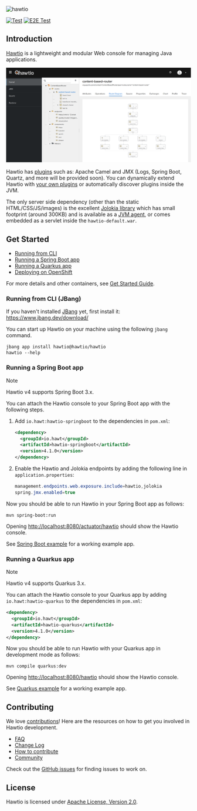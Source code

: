 ![hawtio][logo]

[![Test](https://github.com/hawtio/hawtio/actions/workflows/test.yml/badge.svg?branch=4.x)](https://github.com/hawtio/hawtio/actions/workflows/test.yml)
[![E2E Test](https://github.com/hawtio/hawtio/actions/workflows/e2e_test.yml/badge.svg?branch=4.x)](https://github.com/hawtio/hawtio/actions/workflows/e2e_test.yml)

## Introduction

[Hawtio](https://hawt.io) is a lightweight and modular Web console for managing Java applications.

![Hawtio screenshot](./docs/hawtio-console.png)

Hawtio has [plugins](https://hawt.io/docs/plugins/) such as: Apache Camel and JMX (Logs, Spring Boot, Quartz, and more will be provided soon).
You can dynamically extend Hawtio with [your own plugins](https://github.com/hawtio/hawtio-sample-plugin-ts) or automatically discover plugins inside the JVM.

The only server side dependency (other than the static HTML/CSS/JS/images) is the excellent [Jolokia library](http://jolokia.org) which has small footprint (around 300KB) and is available as a [JVM agent](http://jolokia.org/agent/jvm.html), or comes embedded as a servlet inside the `hawtio-default.war`.

## Get Started

- [Running from CLI](#running-from-cli-jbang)
- [Running a Spring Boot app](#running-a-spring-boot-app)
- [Running a Quarkus app](#running-a-quarkus-app)
- [Deploying on OpenShift](https://github.com/hawtio/hawtio-online)

For more details and other containers, see [Get Started Guide](https://hawt.io/docs/get-started/).

### Running from CLI (JBang)

If you haven't installed [JBang](https://www.jbang.dev/) yet, first install it: <https://www.jbang.dev/download/>

You can start up Hawtio on your machine using the following `jbang` command.

```console
jbang app install hawtio@hawtio/hawtio
hawtio --help
```

### Running a Spring Boot app

> [!NOTE]
> Hawtio v4 supports Spring Boot 3.x.

You can attach the Hawtio console to your Spring Boot app with the following steps.

1. Add `io.hawt:hawtio-springboot` to the dependencies in `pom.xml`:

   ```xml
   <dependency>
     <groupId>io.hawt</groupId>
     <artifactId>hawtio-springboot</artifactId>
     <version>4.1.0</version>
   </dependency>
   ```

2. Enable the Hawtio and Jolokia endpoints by adding the following line in `application.properties`:

   ```java
   management.endpoints.web.exposure.include=hawtio,jolokia
   spring.jmx.enabled=true
   ```

Now you should be able to run Hawtio in your Spring Boot app as follows:

```console
mvn spring-boot:run
```

Opening <http://localhost:8080/actuator/hawtio> should show the Hawtio console.

See [Spring Boot example](https://github.com/hawtio/hawtio/tree/hawtio-4.1.0/examples/springboot) for a working example app.

### Running a Quarkus app

> [!NOTE]
> Hawtio v4 supports Quarkus 3.x.

You can attach the Hawtio console to your Quarkus app by adding `io.hawt:hawtio-quarkus` to the dependencies in `pom.xml`:

```xml
<dependency>
  <groupId>io.hawt</groupId>
  <artifactId>hawtio-quarkus</artifactId>
  <version>4.1.0</version>
</dependency>
```

Now you should be able to run Hawtio with your Quarkus app in development mode as follows:

```console
mvn compile quarkus:dev
```

Opening <http://localhost:8080/hawtio> should show the Hawtio console.

See [Quarkus example](https://github.com/hawtio/hawtio/tree/hawtio-4.1.0/examples/quarkus) for a working example app.

## Contributing

We love [contributions](https://hawt.io/docs/contributing)!  Here are the resources on how to get you involved in Hawtio development.

- [FAQ](https://hawt.io/docs/faq)
- [Change Log](CHANGES.md)
- [How to contribute](https://hawt.io/docs/contributing)
- [Community](https://hawt.io/community/)

Check out the [GitHub issues](https://github.com/hawtio/hawtio/issues) for finding issues to work on.

## License

Hawtio is licensed under [Apache License, Version 2.0](LICENSE.txt).

[logo]: https://hawt.io/_/img/hawtio_logo.svg "hawtio"
